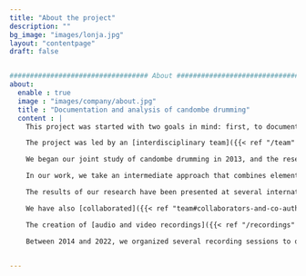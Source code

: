 ```yaml
---
title: "About the project"
description: ""
bg_image: "images/lonja.jpg"
layout: "contentpage"
draft: false


################################## About #####################################
about:
  enable : true
  image : "images/company/about.jpg"
  title : "Documentation and analysis of candombe drumming"
  content : |
    This project was started with two goals in mind: first, to document candombe drumming through high-quality audio and video recordings featuring reference players; and second, to conduct a detailed analysis of the rhythmic, technical, and musical aspects of candombe drumming. Through this work, we hope to contribute to a better understanding and appreciation of candombe culture.

    The project was led by an [interdisciplinary team]({{< ref "/team" >}} "Research team"). Luis Jure, a composer with expertise in music theory, has been documenting and analyzing candombe drumming since the 1990s. Martín Rocamora, an electrical engineer, specializes in signal processing and machine learning for computational music analysis.

    We began our joint study of candombe drumming in 2013, and the research was conducted in the performance of our respective teaching positions at the [Universidad de la República, Uruguay](https://udelar.edu.uy/portal/). In 2020, the project received support from the [CSIC](https://www.csic.edu.uy/), the university's research agency.

    In our work, we take an intermediate approach that combines elements of ethnomusicology, systematic musicology, and empirical musicology. This approach is based on music theory, ethnomusicology, and computational musicology. In this research, new tools were developed and existing tools were optimized to extract meaningful musical information directly from audio and, in some cases, video recordings. We used traditional digital signal processing and music information retrieval techniques, as well as innovative machine learning techniques, for automatic analysis and data extraction and visualization in computer-aided analysis.

    The results of our research have been presented at several international conferences, such as AAWM, AES–LAC, CICTeM, CIM, FMA, ICTM, ISMIR, RPPW, SMT, and SoMoS. Our [list of publications]({{< ref "/publications" >}} "List of publications") now includes journal articles, book chapters, and conference papers that focus on the analysis of technical and rhythmic aspects of candombe drumming. These publications cover topics such as automatic beat and downbeat tracking, rhythmic pattern analysis and classification, microtiming analysis, improvisation techniques, and the study of synchronization and interpersonal interaction.

    We have also [collaborated]({{< ref "team#collaborators-and-co-authors" >}} "List of collaborators and co-authors") with researchers from different countries who are working on related topics, and we have participated in several [international projects]({{< ref "/projects" >}} "List of projects").

    The creation of [audio and video recordings]({{< ref "/recordings" >}} "List of recordings") of candombe performances is another crucial aspect of this project, as the quality and quantity of data is critical to the type of analysis that will be conducted. In addition, these recordings have an inherent importance in documenting and preserving a culturally valuable tradition.

    Between 2014 and 2022, we organized several recording sessions to document groups of tambor players representing the different neighborhood styles. The groups range in size from three to nine drummers, with over 50 players from different generations. The collection currently has over 40 complete performances, totaling over four hours of audio. Each performance is captured in both multitrack (one drum per track) and stereo audio, as well as video. Detailed information such as session date, location, performers, and equipment used is available for each recording, along with annotations of the metrical structure and timing onsets for each track. Some parts of the collection have been released as [datasets]({{< ref "/collections" >}} "Datasets") for research purposes.


---
```


 
